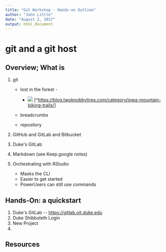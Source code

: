 ```yaml
---
title: "Git Workshop - Hands-on Outline"
author: "John Little"
date: "August 2, 2017"
output: html_document
---
```

# git and a git host

## Overview; What is

1. git

    - lost in the forest -
    
        - ![]("https://twoknobbytires.files.wordpress.com/2012/05/img_4829.jpg") [^https://blog.twoknobbytires.com/category/iowa-mountain-biking-trails/]
    - breadcrumbs
    - repository
1. GitHub and GitLab and Bitbucket
1. Duke's GitLab
1. Markdown  (see Keep.google notes)
1. Orchestrating with RStudio

	- Masks the CLI
	- Easier to get started
	- PowerUsers can still use commands

## Hands-On:  a quickstart
1. Duke's GitLab -- https://gitlab.oit.duke.edu
1. Duke Shibboleth Login
1. New Project
1. 

## Resources